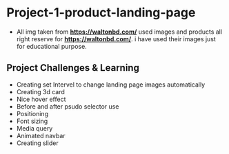 # Project-1-product-landing-page

* All img taken from **https://waltonbd.com/** used images and products all right reserve for **https://waltonbd.com/**. i have used their images just for educational purpose.

## Project Challenges & Learning

 *  Creating set Intervel to change landing page images automatically
 *  Creating 3d card
 *  Nice hover effect
 *  Before and after psudo selector use
 *  Positioning 
 *  Font sizing 
 *  Media query
 *  Animated navbar
 *  Creating slider
  
